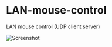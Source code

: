 # LAN-mouse-control
LAN mouse control (UDP client server)


![Screenshot](https://github.com/biryukov12/LAN-mouse-control/raw/master/pic.jpg)
